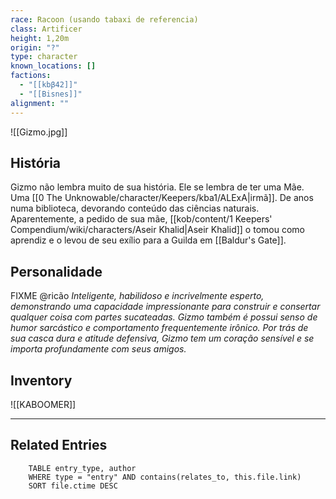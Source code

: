```yaml
---
race: Racoon (usando tabaxi de referencia)
class: Artificer
height: 1,20m
origin: "?"
type: character
known_locations: []
factions:
  - "[[kbβ42]]"
  - "[[Bisnes]]"
alignment: ""
---
```


![[Gizmo.jpg]]

## História
Gizmo não lembra muito de sua história. Ele se lembra de ter uma Mãe. Uma [[0 The Unknowable/character/Keepers/kba1/ALExA|irmã]]. De anos numa biblioteca, devorando conteúdo das ciências naturais. Aparentemente, a pedido de sua mãe, [[kob/content/1 Keepers' Compendium/wiki/characters/Aseir Khalid|Aseir Khalid]] o tomou como aprendiz e o levou de seu exílio para a Guilda em [[Baldur's Gate]].

## Personalidade
FIXME @ricão
*Inteligente, habilidoso e incrivelmente esperto, demonstrando uma capacidade impressionante para construir e consertar qualquer coisa com partes sucateadas. Gizmo também é possui senso de humor sarcástico e comportamento frequentemente irônico. Por trás de sua casca dura e atitude defensiva, Gizmo tem um coração sensível e se importa profundamente com seus amigos.*


## Inventory
![[KABOOMER]]

---

<!-- DYNAMIC:related-entries -->

## Related Entries

```dataview
    TABLE entry_type, author
    WHERE type = "entry" AND contains(relates_to, this.file.link)
    SORT file.ctime DESC
```

<!-- /DYNAMIC -->